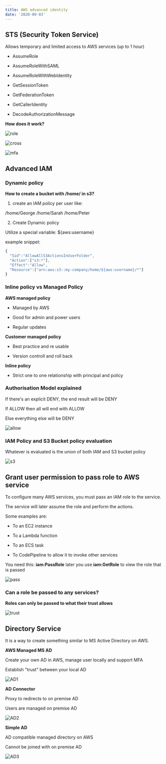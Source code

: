 ```yaml
---
title: AWS advanced identity
date: '2020-09-03'
---
```


## STS (Security Token Service)

Allows temporary and limited access to AWS services (up to 1 hour)

- AssumeRole

- AssumeRoleWithSAML

- AssumeRoleWithWebIdentity

- GetSessionToken

- GetFederationToken

- GetCallerIdentity

* DecodeAuthorizationMessage

**How does it work?**

![role](./role.jpg)

![cross](./cross.jpg)

![mfa](./mfa.jpg)

## Advanced IAM

### Dynamic policy

**How to create a bucket with /home/<user> in s3?**

1. create an IAM policy per user like:

/home/George
/home/Sarah
/home/Peter

2. Create Dynamic policy

Utilize a special variable: \${aws:username}

example snippet:

```javascript
{
  "Sid":"AllowAllS3ActionsInUserFolder",
  "Action":["s3:*"],
  "Effect":"Allow",
  "Resource":["arn:aws:s3::my-company/home/${aws:username}/*"]
}
```

### Inline policy vs Managed Policy

**AWS managed policy**

- Managed by AWS

- Good for admin and power users

- Regular updates

**Customer managed policy**

- Best practice and re usable

- Version controll and roll back

**Inline policy**

- Strict one to one relationship with principal and policy

### Authorisation Model explained

If there's an explicit DENY, the end result will be DENY

If ALLOW then all will end with ALLOW

Else everything else will be DENY

![allow](./allow.jpg)

### IAM Policy and S3 Bucket policy evaluation

Whatever is evaluated is the union of both IAM and S3 bucket policy

![s3](./s3.jpg)

## Grant user permission to pass role to AWS service

To configure many AWS services, you must pass an IAM role to the service.

The service will later assume the role and perform the actions.

Some examples are:

- To an EC2 instance

- To a Lambda function

- To an ECS task

- To CodePipeline to allow it to invoke other services

You need this: **iam:PassRole**
later you use **iam:GetRole** to view the role that is passed

![pass](./passRole.jpg)

### Can a role be passed to any services?

**Roles can only be passed to what their trust allows**

![trust](./trust.jpg)

## Directory Service

It is a way to create something similar to MS Active Directory on AWS.

**AWS Managed MS AD**

Create your own AD in AWS, manage user locally and support MFA

Establish "trust" between your local AD

![AD1](./AD1.jpg)

**AD Connector**

Proxy to redirects to on premise AD

Users are managed on premise AD

![AD2](./AD2.jpg)

**Simple AD**

AD compatible managed directory on AWS

Cannot be joined with on premise AD

![AD3](./AD3.jpg)
